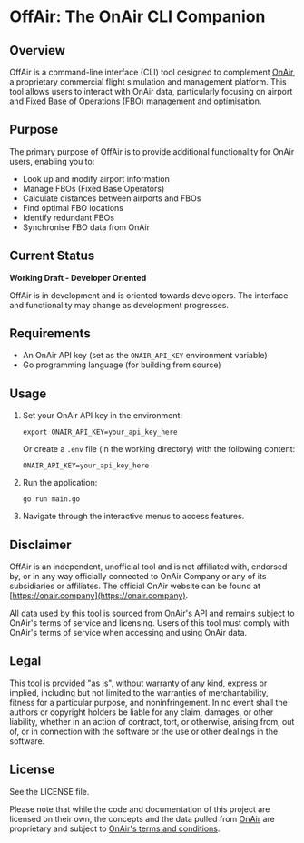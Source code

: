 # OffAir: The OnAir CLI Companion

## Overview
OffAir is a command-line interface (CLI) tool designed to complement [OnAir](https://www.onair.company), a proprietary commercial flight simulation and management platform. This tool allows users to interact with OnAir data, particularly focusing on airport and Fixed Base of Operations (FBO) management and optimisation.

## Purpose
The primary purpose of OffAir is to provide additional functionality for OnAir users, enabling you to:
- Look up and modify airport information
- Manage FBOs (Fixed Base Operators)
- Calculate distances between airports and FBOs
- Find optimal FBO locations
- Identify redundant FBOs
- Synchronise FBO data from OnAir

## Current Status
**Working Draft - Developer Oriented**

OffAir is in development and is oriented towards developers. The interface and functionality may change as development progresses.

## Requirements
- An OnAir API key (set as the `ONAIR_API_KEY` environment variable)
- Go programming language (for building from source)

## Usage
1. Set your OnAir API key in the environment:
   ```
   export ONAIR_API_KEY=your_api_key_here
   ```
   Or create a `.env` file (in the working directory) with the following content:
   ```
   ONAIR_API_KEY=your_api_key_here
   ```

2. Run the application:
   ```
   go run main.go
   ```

3. Navigate through the interactive menus to access features.

## Disclaimer
OffAir is an independent, unofficial tool and is not affiliated with, endorsed by, or in any way officially connected to OnAir Company or any of its subsidiaries or affiliates. The official OnAir website can be found at [https://onair.company](https://onair.company).

All data used by this tool is sourced from OnAir's API and remains subject to OnAir's terms of service and licensing. Users of this tool must comply with OnAir's terms of service when accessing and using OnAir data.

## Legal
This tool is provided "as is", without warranty of any kind, express or implied, including but not limited to the warranties of merchantability, fitness for a particular purpose, and noninfringement. In no event shall the authors or copyright holders be liable for any claim, damages, or other liability, whether in an action of contract, tort, or otherwise, arising from, out of, or in connection with the software or the use or other dealings in the software.

## License
See the LICENSE file.

Please note that while the code and documentation of this project are licensed on their own, the concepts and the data pulled from [OnAir](https://www.onair.company) are proprietary and subject to [OnAir's terms and conditions](https://www.onair.company/terms-conditions/).
